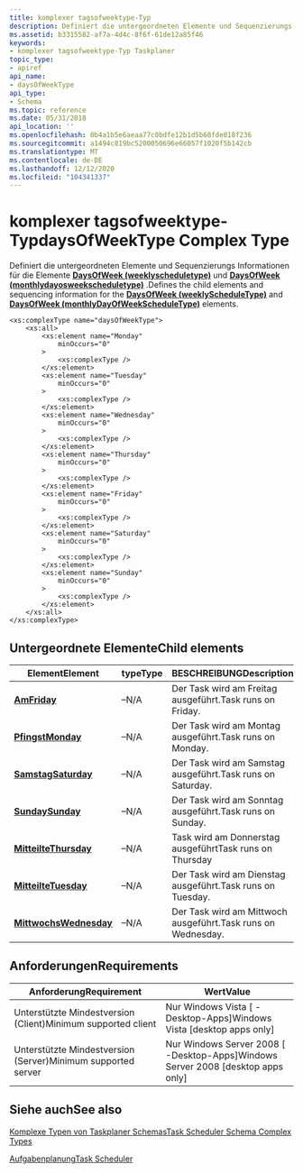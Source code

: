 ```yaml
---
title: komplexer tagsofweektype-Typ
description: Definiert die untergeordneten Elemente und Sequenzierungs Informationen für die Elemente DaysOfWeek (weeklyscheduletype) und DaysOfWeek (monthlydayosweekscheduletype).
ms.assetid: b3315582-af7a-4d4c-8f6f-61de12a85f46
keywords:
- komplexer tagsofweektype-Typ Taskplaner
topic_type:
- apiref
api_name:
- daysOfWeekType
api_type:
- Schema
ms.topic: reference
ms.date: 05/31/2018
api_location: ''
ms.openlocfilehash: 0b4a1b5e6aeaa77c0bdfe12b1d5b68fde018f236
ms.sourcegitcommit: a1494c819bc5200050696e66057f1020f5b142cb
ms.translationtype: MT
ms.contentlocale: de-DE
ms.lasthandoff: 12/12/2020
ms.locfileid: "104341337"
---
```

# <a name="daysofweektype-complex-type"></a><span data-ttu-id="9e002-104">komplexer tagsofweektype-Typ</span><span class="sxs-lookup"><span data-stu-id="9e002-104">daysOfWeekType Complex Type</span></span>

<span data-ttu-id="9e002-105">Definiert die untergeordneten Elemente und Sequenzierungs Informationen für die Elemente [**DaysOfWeek (weeklyscheduletype)**](taskschedulerschema-daysofweek-weeklyscheduletype-element.md) und [**DaysOfWeek (monthlydayosweekscheduletype)**](taskschedulerschema-daysofweek-monthlydayofweekscheduletype-element.md) .</span><span class="sxs-lookup"><span data-stu-id="9e002-105">Defines the child elements and sequencing information for the [**DaysOfWeek (weeklyScheduleType)**](taskschedulerschema-daysofweek-weeklyscheduletype-element.md) and [**DaysOfWeek (monthlyDayOfWeekScheduleType)**](taskschedulerschema-daysofweek-monthlydayofweekscheduletype-element.md) elements.</span></span>

``` syntax
<xs:complexType name="daysOfWeekType">
    <xs:all>
        <xs:element name="Monday"
            minOccurs="0"
        >
            <xs:complexType />
        </xs:element>
        <xs:element name="Tuesday"
            minOccurs="0"
        >
            <xs:complexType />
        </xs:element>
        <xs:element name="Wednesday"
            minOccurs="0"
        >
            <xs:complexType />
        </xs:element>
        <xs:element name="Thursday"
            minOccurs="0"
        >
            <xs:complexType />
        </xs:element>
        <xs:element name="Friday"
            minOccurs="0"
        >
            <xs:complexType />
        </xs:element>
        <xs:element name="Saturday"
            minOccurs="0"
        >
            <xs:complexType />
        </xs:element>
        <xs:element name="Sunday"
            minOccurs="0"
        >
            <xs:complexType />
        </xs:element>
    </xs:all>
</xs:complexType>
```

## <a name="child-elements"></a><span data-ttu-id="9e002-106">Untergeordnete Elemente</span><span class="sxs-lookup"><span data-stu-id="9e002-106">Child elements</span></span>



| <span data-ttu-id="9e002-107">Element</span><span class="sxs-lookup"><span data-stu-id="9e002-107">Element</span></span>                                                                   | <span data-ttu-id="9e002-108">type</span><span class="sxs-lookup"><span data-stu-id="9e002-108">Type</span></span> | <span data-ttu-id="9e002-109">BESCHREIBUNG</span><span class="sxs-lookup"><span data-stu-id="9e002-109">Description</span></span>                         |
|---------------------------------------------------------------------------|------|-------------------------------------|
| [<span data-ttu-id="9e002-110">**Am**</span><span class="sxs-lookup"><span data-stu-id="9e002-110">**Friday**</span></span>](taskschedulerschema-friday-daysofweektype-element.md)       | <span data-ttu-id="9e002-111">–</span><span class="sxs-lookup"><span data-stu-id="9e002-111">N/A</span></span>  | <span data-ttu-id="9e002-112">Der Task wird am Freitag ausgeführt.</span><span class="sxs-lookup"><span data-stu-id="9e002-112">Task runs on Friday.</span></span> <br/>    |
| [<span data-ttu-id="9e002-113">**Pfingst**</span><span class="sxs-lookup"><span data-stu-id="9e002-113">**Monday**</span></span>](taskschedulerschema-monday-daysofweektype-element.md)       | <span data-ttu-id="9e002-114">–</span><span class="sxs-lookup"><span data-stu-id="9e002-114">N/A</span></span>  | <span data-ttu-id="9e002-115">Der Task wird am Montag ausgeführt.</span><span class="sxs-lookup"><span data-stu-id="9e002-115">Task runs on Monday.</span></span><br/>     |
| [<span data-ttu-id="9e002-116">**Samstag**</span><span class="sxs-lookup"><span data-stu-id="9e002-116">**Saturday**</span></span>](taskschedulerschema-saturday-daysofweektype-element.md)   | <span data-ttu-id="9e002-117">–</span><span class="sxs-lookup"><span data-stu-id="9e002-117">N/A</span></span>  | <span data-ttu-id="9e002-118">Der Task wird am Samstag ausgeführt.</span><span class="sxs-lookup"><span data-stu-id="9e002-118">Task runs on Saturday.</span></span> <br/>  |
| [<span data-ttu-id="9e002-119">**Sunday**</span><span class="sxs-lookup"><span data-stu-id="9e002-119">**Sunday**</span></span>](taskschedulerschema-sunday-daysofweektype-element.md)       | <span data-ttu-id="9e002-120">–</span><span class="sxs-lookup"><span data-stu-id="9e002-120">N/A</span></span>  | <span data-ttu-id="9e002-121">Der Task wird am Sonntag ausgeführt.</span><span class="sxs-lookup"><span data-stu-id="9e002-121">Task runs on Sunday.</span></span> <br/>    |
| [<span data-ttu-id="9e002-122">**Mitteilte**</span><span class="sxs-lookup"><span data-stu-id="9e002-122">**Thursday**</span></span>](taskschedulerschema-thursday-daysofweektype-element.md)   | <span data-ttu-id="9e002-123">–</span><span class="sxs-lookup"><span data-stu-id="9e002-123">N/A</span></span>  | <span data-ttu-id="9e002-124">Task wird am Donnerstag ausgeführt</span><span class="sxs-lookup"><span data-stu-id="9e002-124">Task runs on Thursday</span></span> <br/>   |
| [<span data-ttu-id="9e002-125">**Mitteilte**</span><span class="sxs-lookup"><span data-stu-id="9e002-125">**Tuesday**</span></span>](taskschedulerschema-tuesday-daysofweektype-element.md)     | <span data-ttu-id="9e002-126">–</span><span class="sxs-lookup"><span data-stu-id="9e002-126">N/A</span></span>  | <span data-ttu-id="9e002-127">Der Task wird am Dienstag ausgeführt.</span><span class="sxs-lookup"><span data-stu-id="9e002-127">Task runs on Tuesday.</span></span> <br/>   |
| [<span data-ttu-id="9e002-128">**Mittwochs**</span><span class="sxs-lookup"><span data-stu-id="9e002-128">**Wednesday**</span></span>](taskschedulerschema-wednesday-daysofweektype-element.md) | <span data-ttu-id="9e002-129">–</span><span class="sxs-lookup"><span data-stu-id="9e002-129">N/A</span></span>  | <span data-ttu-id="9e002-130">Der Task wird am Mittwoch ausgeführt.</span><span class="sxs-lookup"><span data-stu-id="9e002-130">Task runs on Wednesday.</span></span> <br/> |



## <a name="requirements"></a><span data-ttu-id="9e002-131">Anforderungen</span><span class="sxs-lookup"><span data-stu-id="9e002-131">Requirements</span></span>



| <span data-ttu-id="9e002-132">Anforderung</span><span class="sxs-lookup"><span data-stu-id="9e002-132">Requirement</span></span> | <span data-ttu-id="9e002-133">Wert</span><span class="sxs-lookup"><span data-stu-id="9e002-133">Value</span></span> |
|-------------------------------------|------------------------------------------------------|
| <span data-ttu-id="9e002-134">Unterstützte Mindestversion (Client)</span><span class="sxs-lookup"><span data-stu-id="9e002-134">Minimum supported client</span></span><br/> | <span data-ttu-id="9e002-135">Nur Windows Vista \[ -Desktop-Apps\]</span><span class="sxs-lookup"><span data-stu-id="9e002-135">Windows Vista \[desktop apps only\]</span></span><br/>       |
| <span data-ttu-id="9e002-136">Unterstützte Mindestversion (Server)</span><span class="sxs-lookup"><span data-stu-id="9e002-136">Minimum supported server</span></span><br/> | <span data-ttu-id="9e002-137">Nur Windows Server 2008 \[ -Desktop-Apps\]</span><span class="sxs-lookup"><span data-stu-id="9e002-137">Windows Server 2008 \[desktop apps only\]</span></span><br/> |



## <a name="see-also"></a><span data-ttu-id="9e002-138">Siehe auch</span><span class="sxs-lookup"><span data-stu-id="9e002-138">See also</span></span>

<dl> <dt>

[<span data-ttu-id="9e002-139">Komplexe Typen von Taskplaner Schemas</span><span class="sxs-lookup"><span data-stu-id="9e002-139">Task Scheduler Schema Complex Types</span></span>](task-scheduler-schema-complex-types.md)
</dt> <dt>

[<span data-ttu-id="9e002-140">Aufgabenplanung</span><span class="sxs-lookup"><span data-stu-id="9e002-140">Task Scheduler</span></span>](task-scheduler-start-page.md)
</dt> </dl>

 

 





